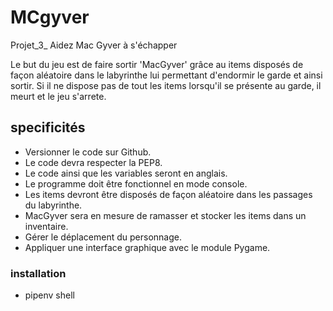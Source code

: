 # MCgyver

Projet_3_ Aidez Mac Gyver à s'échapper

Le but du jeu est de faire sortir 'MacGyver' grâce au items disposés de façon aléatoire
dans le labyrinthe lui permettant d'endormir le garde et ainsi sortir.
Si il ne dispose pas de tout les items lorsqu'il se présente au garde, il meurt et le jeu s'arrete.

## specificités

- Versionner le code sur Github.
- Le code devra respecter la PEP8.
- Le code ainsi que les variables seront en anglais.
- Le programme doit être fonctionnel en mode console.
- Les items devront être disposés de façon aléatoire dans les passages du labyrinthe.
- MacGyver sera en mesure de ramasser et stocker les items dans un inventaire.
- Gérer le déplacement du personnage.
- Appliquer une interface graphique avec le module Pygame.

### installation 

- pipenv shell 

